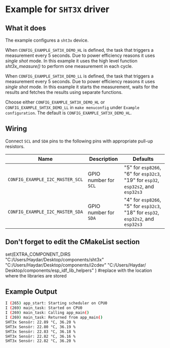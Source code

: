 # Example for `SHT3X` driver

## What it does

The example configures a `sht3x` device.

When `CONFIG_EXAMPLE_SHT3X_DEMO_HL` is defined, the task that triggers a
measurement every 5 seconds. Due to power efficiency reasons it uses *single
shot* mode. In this example it uses the high level function *sht3x_measure()* to
perform one measurement in each cycle.

When `CONFIG_EXAMPLE_SHT3X_DEMO_LL` is defined, the task that triggers a
measurement every 5 seconds. Due to power efficiency reasons it uses *single
shot* mode. In this example it starts the measurement, waits for the results
and fetches the results using separate functions.

Choose either `CONFIG_EXAMPLE_SHT3X_DEMO_HL` or `CONFIG_EXAMPLE_SHT3X_DEMO_LL`
in `make menuconfig` under `Example configuration`. The default is
`CONFIG_EXAMPLE_SHT3X_DEMO_HL`.

## Wiring


Connect `SCL` and `SDA` pins to the following pins with appropriate pull-up
resistors.

| Name | Description | Defaults |
|------|-------------|----------|
| `CONFIG_EXAMPLE_I2C_MASTER_SCL` | GPIO number for `SCL` | "5" for `esp8266`, "6" for `esp32c3`, "19" for `esp32`, `esp32s2`, and `esp32s3` |
| `CONFIG_EXAMPLE_I2C_MASTER_SDA` | GPIO number for `SDA` | "4" for `esp8266`, "5" for `esp32c3`, "18" for `esp32`, `esp32s2`, and `esp32s3` |

## Don't forget to edit the CMakeList section

set(EXTRA_COMPONENT_DIRS "C:/Users/Haydar/Desktop/components/sht3x" 
"C:/Users/Haydar/Desktop/components/i2cdev" 
"C:/Users/Haydar/ Desktop/components/esp_idf_lib_helpers" ) #replace with the location where the libraries are stored

## Example Output
```bash
I (265) app_start: Starting scheduler on CPU0
I (269) main_task: Started on CPU0
I (269) main_task: Calling app_main()
I (269) main_task: Returned from app_main()
SHT3x Sensör: 22.89 °C, 36.20 %
SHT3x Sensör: 22.80 °C, 36.19 %
SHT3x Sensör: 22.83 °C, 36.18 %
SHT3x Sensör: 22.82 °C, 36.16 %
SHT3x Sensör: 22.82 °C, 36.20 %
```
